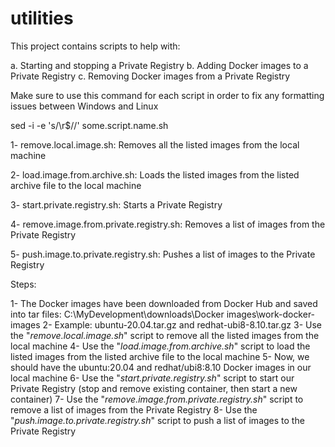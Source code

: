 # utilities
This project contains scripts to help with:

a. Starting and stopping a Private Registry
b. Adding Docker images to a Private Registry
c. Removing Docker images from a Private Registry

Make sure to use this command for each script in order to fix any formatting issues between Windows and Linux

sed -i -e 's/\r$//' some.script.name.sh

1- remove.local.image.sh: Removes all the listed images from the local machine

2- load.image.from.archive.sh: Loads the listed images from the listed archive file to the local machine

3- start.private.registry.sh: Starts a Private Registry

4- remove.image.from.private.registry.sh: Removes a list of images from the Private Registry

5- push.image.to.private.registry.sh: Pushes a list of images to the Private Registry


Steps:

1- The Docker images have been downloaded from Docker Hub and saved into tar files: C:\MyDevelopment\downloads\Docker images\work-docker-images
2- Example: ubuntu-20.04.tar.gz and redhat-ubi8-8.10.tar.gz
3- Use the "*remove.local.image.sh*" script to remove all the listed images from the local machine
4- Use the "*load.image.from.archive.sh*" script to load the listed images from the listed archive file to the local machine
5- Now, we should have the ubuntu:20.04 and redhat/ubi8:8.10 Docker images in our local machine
6- Use the "*start.private.registry.sh*" script to start our Private Registry (stop and remove existing container, then start a new container)
7- Use the "*remove.image.from.private.registry.sh*" script to remove a list of images from the Private Registry
8- Use the "*push.image.to.private.registry.sh*" script to push a list of images to the Private Registry
